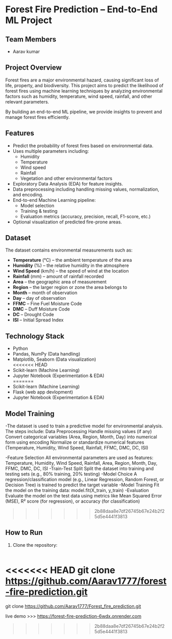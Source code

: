 # Forest Fire Prediction – End-to-End ML Project

## Team Members
- Aarav kumar  

## Project Overview
Forest fires are a major environmental hazard, causing significant loss of life, property, and biodiversity. This project aims to predict the likelihood of forest fires using machine learning techniques by analyzing environmental factors such as humidity, temperature, wind speed, rainfall, and other relevant parameters.  

By building an end-to-end ML pipeline, we provide insights to prevent and manage forest fires efficiently.  

## Features
- Predict the probability of forest fires based on environmental data.  
- Uses multiple parameters including:
  - Humidity
  - Temperature
  - Wind speed
  - Rainfall
  - Vegetation and other environmental factors  
- Exploratory Data Analysis (EDA) for feature insights.  
- Data preprocessing including handling missing values, normalization, and encoding.  
- End-to-end Machine Learning pipeline:
  - Model selection
  - Training & testing
  - Evaluation metrics (accuracy, precision, recall, F1-score, etc.)
- Optional visualization of predicted fire-prone areas.  

## Dataset
The dataset contains environmental measurements such as:

- **Temperature** (°C) – the ambient temperature of the area  
- **Humidity** (%) – the relative humidity in the atmosphere  
- **Wind Speed** (km/h) – the speed of wind at the location  
- **Rainfall** (mm) – amount of rainfall recorded  
- **Area** – the geographic area of measurement  
- **Region** – the larger region or zone the area belongs to  
- **Month** – month of observation  
- **Day** – day of observation  
- **FFMC** – Fine Fuel Moisture Code  
- **DMC** – Duff Moisture Code  
- **DC** – Drought Code  
- **ISI** – Initial Spread Index 

## Technology Stack
- Python  
- Pandas, NumPy (Data handling)  
- Matplotlib, Seaborn (Data visualization)  
<<<<<<< HEAD
- Scikit-learn (Machine Learning)  
- Jupyter Notebook (Experimentation & EDA)  
=======
- Scikit-learn (Machine Learning)
- Flask (web app devlopment)
- Jupyter Notebook (Experimentation & EDA)
  
## Model Training 
-The dataset is used to train a predictive model for environmental analysis. The steps include:
 Data Preprocessing
 Handle missing values (if any)
 Convert categorical variables (Area, Region, Month, Day) into numerical form using encoding
 Normalize or standardize numerical features (Temperature, Humidity, Wind Speed, Rainfall, FFMC, DMC, DC, ISI)

-Feature Selection
 All environmental parameters are used as features: Temperature, Humidity, Wind Speed, Rainfall, Area, Region, Month, Day, FFMC, DMC, DC, ISI
-Train-Test Split
 Split the dataset into training and testing sets (e.g., 80% training, 20% testing)
-Model Choice
 A regression/classification model (e.g., Linear Regression, Random Forest, or Decision Tree) is trained to predict the target variable
-Model Training
 Fit the model on the training data: model.fit(X_train, y_train)
-Evaluation
 Evaluate the model on the test data using metrics like Mean Squared Error (MSE), R² score (for regression), or accuracy (for classification)
>>>>>>> 2b88daa8e7df26745b67e24b2f25d5e4441f3813

## How to Run
1. Clone the repository:
   ```bash
<<<<<<< HEAD
   git clone https://github.com/Aarav1777/forest-fire-prediction.git
=======
   git clone https://github.com/Aarav1777/Forest_fire_prediction.git

   live demo >>> https://forest-fire-prediction-6wdx.onrender.com
   
>>>>>>> 2b88daa8e7df26745b67e24b2f25d5e4441f3813
